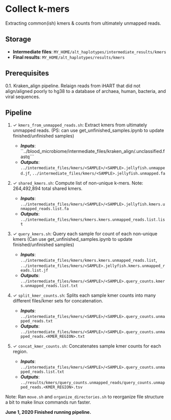 # Collect k-mers
Extracting common(ish) kmers & counts from ultimately unmapped reads.

## Storage
- **Intermediate files**: ```MY_HOME/alt_haplotypes/intermediate_results/kmers```
- **Final results**: ```MY_HOME/alt_haplotypes/results/kmers```

## Prerequisites

0.1. Kraken_align pipeline. Relaign reads from iHART that did not align/aligned poorly to hg38 to a database of archaea, human, bacteria, and viral sequences.

## Pipeline

1.  ✓ ```kmers_from_unmapped_reads.sh```: Extract kmers from ultimately unmapped reads. (PS: can use get_unfinished_samples.ipynb to update finished/unfinished samples)
    - ***Inputs***: ``../blood_microbiome/intermediate_files/kraken_align/<SAMPLE>.unclassified.fastq```
    - ***Outputs***: ```../intermediate_files/kmers/<SAMPLE>/<SAMPLE>.jellyfish.unmapped.jf```, ```../intermediate_files/kmers/<SAMPLE>.jellyfish.unmapped.fa```

2. ✓ ```shared_kmers.sh```: Compute list of non-unique k-mers. Note: 264,492,894 total shared kmers.
    - ***Inputs***: ```../intermediate_files/kmers/<SAMPLE>/<SAMPLE>.jellyfish.kmers.unmapped_reads.list.fa```
    - ***Outputs***: ```../intermediate_files/kmers/kmers.kmers.unmapped_reads.list.list```

3. ✓ ```query_kmers.sh```: Query each sample for count of each non-unique kmers (Can use get_unfinished_samples.ipynb to update finished/unfinished samples)
    - ***Inputs***: ```../intermediate_files/kmers/kmers.kmers.unmapped_reads.list```, ```../intermediate_files/kmers/<SAMPLE>.jellyfish.kmers.unmapped_reads.list.jf```
    - ***Outputs***: ```../intermediate_files/kmers/<SAMPLE>/<SAMPLE>.query_counts.kmers.unmapped_reads.list.txt```

4. ✓ ```split_kmer_counts.sh```: Splits each sample kmer counts into many different files/kmer sets for concatenation.
    - ***Inputs***:  ```../intermediate_files/kmers/<SAMPLE>/<SAMPLE>.query_counts.unmapped_reads.txt```
    - ***Outputs***: ```../intermediate_files/kmers/<SAMPLE>/<SAMPLE>.query_counts.unmapped_reads.<KMER_REGION>.txt```    

6. ✓ ```concat_kmer_counts.sh```: Concatenates sample kmer counts for each region.
    - ***Inputs***:  ```../intermediate_files/kmers/<SAMPLE>/<SAMPLE>.query_counts.unmapped_reads.list.txt```
    - ***Outputs***: ```../results/kmers/query_counts.unmapped_reads/query_counts.unmapped_reads.<KMER_REGION>.tsv```

Note: Ran ```move.sh``` and ```organize_directories.sh``` to reorganize file structure a bit to make linux commands run faster.

**June 1, 2020 Finished running pipeline.**